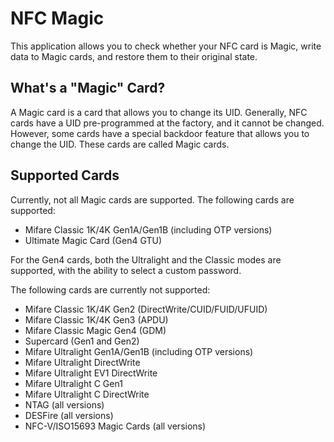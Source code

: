 # NFC Magic

This application allows you to check whether your NFC card is Magic, write data to Magic cards, and restore them to their original state.

## What's a "Magic" Card?

A Magic card is a card that allows you to change its UID. Generally, NFC cards have a UID pre-programmed at the factory, and it cannot be changed. However, some cards have a special backdoor feature that allows you to change the UID. These cards are called Magic cards.

## Supported Cards

Currently, not all Magic cards are supported. The following cards are supported:

* Mifare Classic 1K/4K Gen1A/Gen1B (including OTP versions)
* Ultimate Magic Card (Gen4 GTU)

For the Gen4 cards, both the Ultralight and the Classic modes are supported, with the ability to select a custom password.

The following cards are currently not supported:

* Mifare Classic 1K/4K Gen2 (DirectWrite/CUID/FUID/UFUID)
* Mifare Classic 1K/4K Gen3 (APDU)
* Mifare Classic Magic Gen4 (GDM)
* Supercard (Gen1 and Gen2)
* Mifare Ultralight Gen1A/Gen1B (including OTP versions)
* Mifare Ultralight DirectWrite
* Mifare Ultralight EV1 DirectWrite
* Mifare Ultralight C Gen1
* Mifare Ultralight C DirectWrite
* NTAG (all versions)
* DESFire (all versions)
* NFC-V/ISO15693 Magic Cards (all versions)
